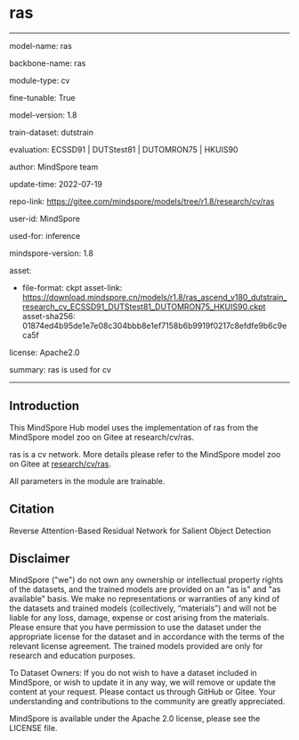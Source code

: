 # ras

---

model-name: ras

backbone-name: ras

module-type: cv

fine-tunable: True

model-version: 1.8

train-dataset: dutstrain

evaluation: ECSSD91 | DUTStest81 | DUTOMRON75 | HKUIS90

author: MindSpore team

update-time: 2022-07-19

repo-link: <https://gitee.com/mindspore/models/tree/r1.8/research/cv/ras>

user-id: MindSpore

used-for: inference

mindspore-version: 1.8

asset:

-
    file-format: ckpt
    asset-link: <https://download.mindspore.cn/models/r1.8/ras_ascend_v180_dutstrain_research_cv_ECSSD91_DUTStest81_DUTOMRON75_HKUIS90.ckpt>
    asset-sha256: 01874ed4b95de1e7e08c304bbb8e1ef7158b6b9919f0217c8efdfe9b6c9eca5f

license: Apache2.0

summary: ras is used for cv

---

## Introduction

This MindSpore Hub model uses the implementation of ras from the MindSpore model zoo on Gitee at research/cv/ras.

ras is a cv network. More details please refer to the MindSpore model zoo on Gitee at [research/cv/ras](https://gitee.com/mindspore/models/blob/r1.8/research/cv/ras/README.md).

All parameters in the module are trainable.

## Citation

Reverse Attention-Based Residual Network for Salient Object Detection

## Disclaimer

MindSpore ("we") do not own any ownership or intellectual property rights of the datasets, and the trained models are provided on an "as is" and "as available" basis. We make no representations or warranties of any kind of the datasets and trained models (collectively, “materials”) and will not be liable for any loss, damage, expense or cost arising from the materials. Please ensure that you have permission to use the dataset under the appropriate license for the dataset and in accordance with the terms of the relevant license agreement. The trained models provided are only for research and education purposes.

To Dataset Owners: If you do not wish to have a dataset included in MindSpore, or wish to update it in any way, we will remove or update the content at your request. Please contact us through GitHub or Gitee. Your understanding and contributions to the community are greatly appreciated.

MindSpore is available under the Apache 2.0 license, please see the LICENSE file.
